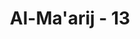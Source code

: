 ---
title: "Al-Ma'arij - 13"
no: 13
arabic_no: ١٣
ayah: وَفَصِيْلَتِهِ الَّتِيْ تُـْٔوِيْهِۙ
translation: "dan keluarga yang melindunginya (di dunia),"
tafsir: "Pada hari itu, orang kafir mengharapkan agar terlepas dari azab yang mereka derita, dengan menebus diri dengan anak-anak yang mereka banggakan, istri yang mereka cintai, saudara-saudara yang biasa membantu mereka selama hidup di dunia, kaum yang selalu membantu dan melindungi mereka, dan semua manusia yang ada di muka bumi. Karena demikianlah yang biasa mereka lakukan di dunia; menolong teman, keluarga, dan anak-anak mereka, walaupun yang ditolong itu melakukan perbuatan jahat dan zalim."
---